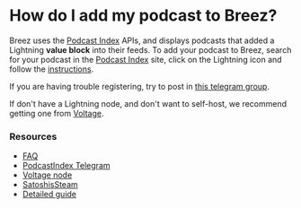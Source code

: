 # How do I add my podcast to Breez?

Breez uses the [Podcast Index](https://podcastindex.org/) APIs, and displays podcasts that added a Lightning **value block** into their feeds.
To add your podcast to Breez, search for your podcast in the [Podcast Index](https://podcastindex.org/) site, click on the Lightning icon and follow the [instructions](https://bowtiedchukar.com/setup-your-podcast-to-stream-sats/).

If you are having trouble registering, try to post in [this telegram group](https://t.me/podcasting20).

If don't have a Lightning node, and don't want to self-host, we recommend getting one from [Voltage](https://voltageapp.io/podcast).

### Resources
* [FAQ](http://value4value.io)
* [PodcastIndex Telegram](https://t.me/podcasting20)
* [Voltage node](https://voltageapp.io/podcast)
* [SatoshisSteam](https://satoshis.stream/)
* [Detailed guide](https://bowtiedchukar.com/setup-your-podcast-to-stream-sats/)
